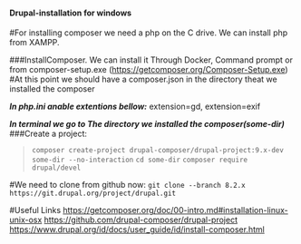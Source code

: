 #### Drupal-installation for windows

#For installing composer we need a php on the C drive. We can install php from XAMPP.

###InstallComposer. We can install it Through Docker, Command prompt or from composer-setup.exe (https://getcomposer.org/Composer-Setup.exe)
#At this point we should have a composer.json in the directory theat we installed the composer

***In php.ini anable extentions bellow:***
extension=gd, extension=exif


***In terminal we go to The directory we installed the composer(some-dir)***
###Create a project:
>``composer create-project drupal-composer/drupal-project:9.x-dev some-dir --no-interaction``
>``cd some-dir``
>``composer require drupal/devel``

#We need to clone from github now:
``git clone --branch 8.2.x https://git.drupal.org/project/drupal.git``

#Useful Links
https://getcomposer.org/doc/00-intro.md#installation-linux-unix-osx
https://github.com/drupal-composer/drupal-project
https://www.drupal.org/id/docs/user_guide/id/install-composer.html


